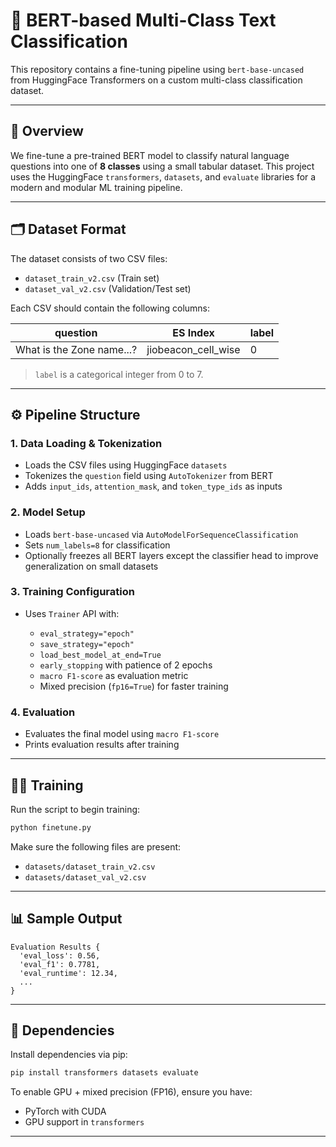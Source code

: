 # 🧠 BERT-based Multi-Class Text Classification

This repository contains a fine-tuning pipeline using `bert-base-uncased` from HuggingFace Transformers on a custom multi-class classification dataset.

---

## 📌 Overview

We fine-tune a pre-trained BERT model to classify natural language questions into one of **8 classes** using a small tabular dataset. This project uses the HuggingFace `transformers`, `datasets`, and `evaluate` libraries for a modern and modular ML training pipeline.

---

## 🗂 Dataset Format

The dataset consists of two CSV files:

* `dataset_train_v2.csv` (Train set)
* `dataset_val_v2.csv` (Validation/Test set)

Each CSV should contain the following columns:

| question                  | ES Index              | label |
| ------------------------- | --------------------- | ----- |
| What is the Zone name...? | jiobeacon\_cell\_wise | 0     |

> `label` is a categorical integer from 0 to 7.

---

## ⚙️ Pipeline Structure

### 1. **Data Loading & Tokenization**

* Loads the CSV files using HuggingFace `datasets`
* Tokenizes the `question` field using `AutoTokenizer` from BERT
* Adds `input_ids`, `attention_mask`, and `token_type_ids` as inputs

### 2. **Model Setup**

* Loads `bert-base-uncased` via `AutoModelForSequenceClassification`
* Sets `num_labels=8` for classification
* Optionally freezes all BERT layers except the classifier head to improve generalization on small datasets

### 3. **Training Configuration**

* Uses `Trainer` API with:

  * `eval_strategy="epoch"`
  * `save_strategy="epoch"`
  * `load_best_model_at_end=True`
  * `early_stopping` with patience of 2 epochs
  * `macro F1-score` as evaluation metric
  * Mixed precision (`fp16=True`) for faster training

### 4. **Evaluation**

* Evaluates the final model using `macro F1-score`
* Prints evaluation results after training

---

## 🏋️‍♂️ Training

Run the script to begin training:

```bash
python finetune.py
```

Make sure the following files are present:

* `datasets/dataset_train_v2.csv`
* `datasets/dataset_val_v2.csv`

---

## 📊 Sample Output

```
Evaluation Results {
  'eval_loss': 0.56,
  'eval_f1': 0.7781,
  'eval_runtime': 12.34,
  ...
}
```

---

## 📌 Dependencies

Install dependencies via pip:

```bash
pip install transformers datasets evaluate
```

To enable GPU + mixed precision (FP16), ensure you have:

* PyTorch with CUDA
* GPU support in `transformers`

---
